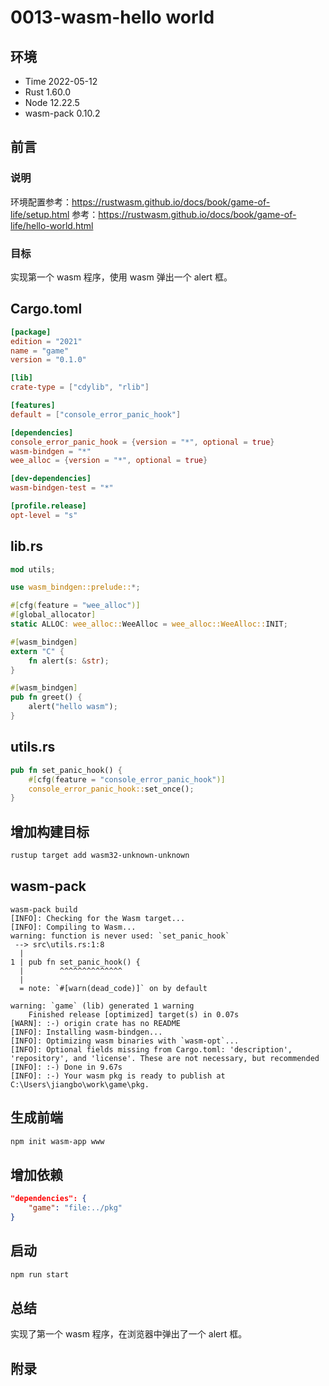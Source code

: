 # 0013-wasm-hello world

## 环境

- Time 2022-05-12
- Rust 1.60.0
- Node 12.22.5
- wasm-pack 0.10.2

## 前言

### 说明

环境配置参考：<https://rustwasm.github.io/docs/book/game-of-life/setup.html>
参考：<https://rustwasm.github.io/docs/book/game-of-life/hello-world.html>

### 目标

实现第一个 wasm 程序，使用 wasm 弹出一个 alert 框。

## Cargo.toml

```toml
[package]
edition = "2021"
name = "game"
version = "0.1.0"

[lib]
crate-type = ["cdylib", "rlib"]

[features]
default = ["console_error_panic_hook"]

[dependencies]
console_error_panic_hook = {version = "*", optional = true}
wasm-bindgen = "*"
wee_alloc = {version = "*", optional = true}

[dev-dependencies]
wasm-bindgen-test = "*"

[profile.release]
opt-level = "s"

```

## lib.rs

```rust
mod utils;

use wasm_bindgen::prelude::*;

#[cfg(feature = "wee_alloc")]
#[global_allocator]
static ALLOC: wee_alloc::WeeAlloc = wee_alloc::WeeAlloc::INIT;

#[wasm_bindgen]
extern "C" {
    fn alert(s: &str);
}

#[wasm_bindgen]
pub fn greet() {
    alert("hello wasm");
}
```

## utils.rs

```rust
pub fn set_panic_hook() {
    #[cfg(feature = "console_error_panic_hook")]
    console_error_panic_hook::set_once();
}
```

## 增加构建目标

```sh
rustup target add wasm32-unknown-unknown
```

## wasm-pack

```text
wasm-pack build
[INFO]: Checking for the Wasm target...
[INFO]: Compiling to Wasm...
warning: function is never used: `set_panic_hook`
 --> src\utils.rs:1:8
  |
1 | pub fn set_panic_hook() {
  |        ^^^^^^^^^^^^^^
  |
  = note: `#[warn(dead_code)]` on by default

warning: `game` (lib) generated 1 warning
    Finished release [optimized] target(s) in 0.07s
[WARN]: :-) origin crate has no README
[INFO]: Installing wasm-bindgen...
[INFO]: Optimizing wasm binaries with `wasm-opt`...
[INFO]: Optional fields missing from Cargo.toml: 'description', 'repository', and 'license'. These are not necessary, but recommended
[INFO]: :-) Done in 9.67s
[INFO]: :-) Your wasm pkg is ready to publish at C:\Users\jiangbo\work\game\pkg.
```

## 生成前端

```sh
npm init wasm-app www
```

## 增加依赖

```json
"dependencies": {
    "game": "file:../pkg"
}
```

## 启动

```sh
npm run start
```

## 总结

实现了第一个 wasm 程序，在浏览器中弹出了一个 alert 框。

## 附录
